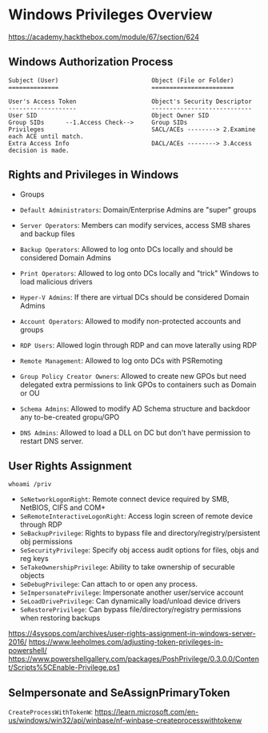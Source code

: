 # Windows Privileges Overview
https://academy.hackthebox.com/module/67/section/624

## Windows Authorization Process

```
Subject (User)							Object (File or Folder)
==============							=======================

User's Access Token						Object's Security Descriptor
-------------------						----------------------------
User SID								Object Owner SID
Group SIDs		--1.Access Check-->		Group SIDs
Privileges								SACL/ACEs --------> 2.Examine each ACE until match.
Extra Access Info						DACL/ACEs --------> 3.Access decision is made.
```

## Rights and Privileges in Windows

- Groups

- `Default Administrators`: Domain/Enterprise Admins are "super" groups
- `Server Operators`: Members can modify services, access SMB shares and backup files
- `Backup Operators`: Allowed to log onto DCs locally and should be considered Domain Admins
- `Print Operators`: Allowed to log onto DCs locally and "trick" Windows to load malicious drivers
- `Hyper-V Admins`: If there are virtual DCs should be considered Domain Admins
- `Account Operators`: Allowed to modify non-protected accounts and groups
- `RDP Users`: Allowed login through RDP and can move laterally using RDP
- `Remote Management`: Allowed to log onto DCs with PSRemoting
- `Group Policy Creator Owners`: Allowed to create new GPOs but 
	need delegated extra permissions to link GPOs to containers such as Domain or OU

- `Schema Admins`: Allowed to modify AD Schema structure and backdoor any to-be-created gropu/GPO
- `DNS Admins`: Allowed to load a DLL on DC but don't have permission to restart DNS server.

## User Rights Assignment

`whoami /priv`

- `SeNetworkLogonRight`: Remote connect device required by SMB, NetBIOS, CIFS and COM+
- `SeRemoteInteractiveLogonRight`: Access login screen of remote device through RDP
- `SeBackupPrivilege`: Rights to bypass file and directory/registry/persistent obj permissions
- `SeSecurityPrivilege`: Specify obj access audit options for files, objs and reg keys
- `SeTakeOwnershipPrivilege`: Ability to take ownership of securable objects
- `SeDebugPrivilege`: Can attach to or open any process.
- `SeImpersonatePrivilege`: Impersonate another user/service account
- `SeLoadDrivePrivilege`: Can dynamically load/unload device drivers
- `SeRestorePrivilege`: Can bypass file/directory/registry permissions when restoring backups

https://4sysops.com/archives/user-rights-assignment-in-windows-server-2016/
https://www.leeholmes.com/adjusting-token-privileges-in-powershell/
https://www.powershellgallery.com/packages/PoshPrivilege/0.3.0.0/Content/Scripts%5CEnable-Privilege.ps1


## SeImpersonate and SeAssignPrimaryToken

`CreateProcessWithTokenW`: https://learn.microsoft.com/en-us/windows/win32/api/winbase/nf-winbase-createprocesswithtokenw

